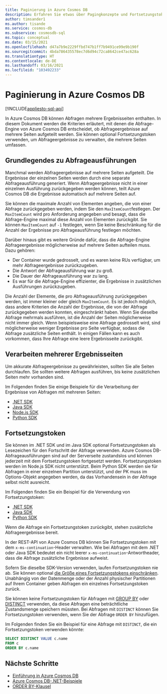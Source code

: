 ```yaml
---
title: Paginierung in Azure Cosmos DB
description: Erfahren Sie etwas über Pagingkonzepte und Fortsetzungstoken.
author: timsander1
ms.author: tisande
ms.service: cosmos-db
ms.subservice: cosmosdb-sql
ms.topic: conceptual
ms.date: 03/15/2021
ms.openlocfilehash: d47a7b9e2229ffbd747b1ff7b9491ce99e9b190f
ms.sourcegitcommit: 4bda786435578ec7d6d94c72ca8642ce47ac628a
ms.translationtype: HT
ms.contentlocale: de-DE
ms.lasthandoff: 03/16/2021
ms.locfileid: "103492233"
---
```

# <a name="pagination-in-azure-cosmos-db"></a>Paginierung in Azure Cosmos DB
[!INCLUDE[appliesto-sql-api](includes/appliesto-sql-api.md)]

In Azure Cosmos DB können Abfragen mehrere Ergebnisseiten enthalten. In diesem Dokument werden die Kriterien erläutert, mit denen die Abfrage-Engine von Azure Cosmos DB entscheidet, ob Abfrageergebnisse auf mehrere Seiten aufgeteilt werden. Sie können optional Fortsetzungstoken verwenden, um Abfrageergebnisse zu verwalten, die mehrere Seiten umfassen.

## <a name="understanding-query-executions"></a>Grundlegendes zu Abfrageausführungen

Manchmal werden Abfrageergebnisse auf mehrere Seiten aufgeteilt. Die Ergebnisse der einzelnen Seiten werden durch eine separate Abfrageausführung generiert. Wenn Abfrageergebnisse nicht in einer einzelnen Ausführung zurückgegeben werden können, teilt Azure Cosmos DB die Ergebnisse automatisch auf mehrere Seiten auf.

Sie können die maximale Anzahl von Elementen angeben, die von einer Abfrage zurückgegeben werden, indem Sie den `MaxItemCount`festlegen. Der `MaxItemCount` wird pro Anforderung angegeben und besagt, dass die Abfrage-Engine maximal diese Anzahl von Elementen zurückgibt. Sie können `MaxItemCount` auf `-1` festlegen, wenn Sie keine Beschränkung für die Anzahl der Ergebnisse pro Abfrageausführung festlegen möchten.

Darüber hinaus gibt es weitere Gründe dafür, dass die Abfrage-Engine Abfrageergebnisse möglicherweise auf mehrere Seiten aufteilen muss. Dazu gehören:

- Der Container wurde gedrosselt, und es waren keine RUs verfügbar, um mehr Abfrageergebnisse zurückzugeben.
- Die Antwort der Abfrageausführung war zu groß.
- Die Dauer der Abfrageausführung war zu lang.
- Es war für die Abfrage-Engine effizienter, die Ergebnisse in zusätzlichen Ausführungen zurückzugeben.

Die Anzahl der Elemente, die pro Abfrageausführung zurückgegeben werden, ist immer kleiner oder gleich `MaxItemCount`. Es ist jedoch möglich, dass andere Kriterien die Anzahl der Ergebnisse, die von der Abfrage zurückgegeben werden konnten, eingeschränkt haben. Wenn Sie dieselbe Abfrage mehrmals ausführen, ist die Anzahl der Seiten möglicherweise nicht immer gleich. Wenn beispielsweise eine Abfrage gedrosselt wird, sind möglicherweise weniger Ergebnisse pro Seite verfügbar, sodass die Abfrage zusätzliche Seiten enthält. In einigen Fällen kann es auch vorkommen, dass Ihre Abfrage eine leere Ergebnisseite zurückgibt.

## <a name="handling-multiple-pages-of-results"></a>Verarbeiten mehrerer Ergebnisseiten

Um akkurate Abfrageergebnisse zu gewährleisten, sollten Sie alle Seiten durchlaufen. Sie sollten weitere Abfragen ausführen, bis keine zusätzlichen Seiten mehr vorhanden sind.

Im Folgenden finden Sie einige Beispiele für die Verarbeitung der Ergebnisse von Abfragen mit mehreren Seiten:

- [.NET SDK](https://github.com/Azure/azure-cosmos-dotnet-v3/blob/master/Microsoft.Azure.Cosmos.Samples/Usage/Queries/Program.cs#L280)
- [Java SDK](https://github.com/Azure-Samples/azure-cosmos-java-sql-api-samples/blob/main/src/main/java/com/azure/cosmos/examples/documentcrud/sync/DocumentCRUDQuickstart.java#L162-L176)
- [Node.js SDK](https://github.com/Azure/azure-sdk-for-js/blob/83fcc44a23ad771128d6e0f49043656b3d1df990/sdk/cosmosdb/cosmos/samples/IndexManagement.ts#L128-L140)
- [Python SDK](https://github.com/Azure/azure-sdk-for-python/blob/master/sdk/cosmos/azure-cosmos/samples/examples.py#L89)

## <a name="continuation-tokens"></a>Fortsetzungstoken

Sie können im .NET SDK und im Java SDK optional Fortsetzungstoken als Lesezeichen für den Fortschritt der Abfrage verwenden. Azure Cosmos DB-Abfrageausführungen sind auf der Serverseite zustandslos und können jederzeit mit dem Fortsetzungstoken fortgesetzt werden. Fortsetzungstoken werden im Node.js SDK nicht unterstützt. Beim Python SDK werden sie für Abfragen in einer einzelnen Partition unterstützt, und der PK muss im Options-Objekt angegeben werden, da das Vorhandensein in der Abfrage selbst nicht ausreicht.

Im Folgenden finden Sie ein Beispiel für die Verwendung von Fortsetzungstoken:

- [.NET SDK](https://github.com/Azure/azure-cosmos-dotnet-v2/blob/master/samples/code-samples/Queries/Program.cs#L699-L734)
- [Java SDK](https://github.com/Azure-Samples/azure-cosmos-java-sql-api-samples/blob/main/src/main/java/com/azure/cosmos/examples/queries/sync/QueriesQuickstart.java#L216)
- [Python SDK](https://github.com/Azure/azure-sdk-for-python/blob/master/sdk/cosmos/azure-cosmos/test/test_query.py#L533)

Wenn die Abfrage ein Fortsetzungstoken zurückgibt, stehen zusätzliche Abfrageergebnisse bereit.

In der REST-API von Azure Cosmos DB können Sie Fortsetzungstoken mit dem `x-ms-continuation`-Header verwalten. Wie bei Abfragen mit dem .NET oder Java SDK bedeutet ein nicht leerer `x-ms-continuation`-Antwortheader, dass die Abfrage zusätzliche Ergebnisse aufweist.

Sofern Sie dieselbe SDK-Version verwenden, laufen Fortsetzungstoken nie ab. Sie können optional [die Größe eines Fortsetzungstokens einschränken](/dotnet/api/microsoft.azure.documents.client.feedoptions.responsecontinuationtokenlimitinkb#Microsoft_Azure_Documents_Client_FeedOptions_ResponseContinuationTokenLimitInKb). Unabhängig von der Datenmenge oder der Anzahl physischer Partitionen auf Ihrem Container geben Abfragen ein einzelnes Fortsetzungstoken zurück.

Sie können keine Fortsetzungstoken für Abfragen mit [GROUP BY](sql-query-group-by.md) oder [DISTINCT](sql-query-keywords.md#distinct) verwenden, da diese Abfragen eine beträchtliche Zustandsmenge speichern müssten. Bei Abfragen mit `DISTINCT` können Sie Fortsetzungstoken verwenden, wenn Sie der Abfrage `ORDER BY` hinzufügen.

Im Folgenden finden Sie ein Beispiel für eine Abfrage mit `DISTINCT`, die ein Fortsetzungstoken verwenden könnte:

```sql
SELECT DISTINCT VALUE c.name
FROM c
ORDER BY c.name
```

## <a name="next-steps"></a>Nächste Schritte

- [Einführung in Azure Cosmos DB](introduction.md)
- [Azure Cosmos DB-.NET-Beispiele](https://github.com/Azure/azure-cosmos-dotnet-v3)
- [ORDER BY-Klausel](sql-query-order-by.md)
